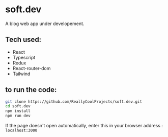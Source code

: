 # soft.dev

A blog web app under developement.

## Tech used:
- React
- Typescript
- Redux
- React-router-dom
- Tailwind

## to run the code: 

```bash
git clone https://github.com/ReallyCoolProjects/soft.dev.git
cd soft.dev
npm install
npm run dev 
```

If the page doesn't open automatically, enter this in your browser address : `localhost:3000`
